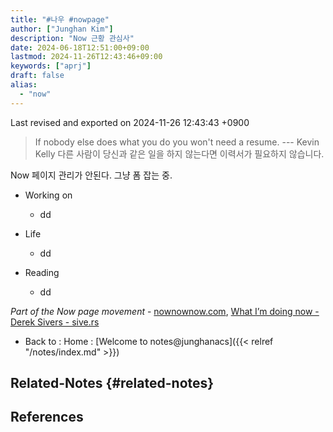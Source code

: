 ```yaml
---
title: "#나우 #nowpage"
author: ["Junghan Kim"]
description: "Now 근황 관심사"
date: 2024-06-18T12:51:00+09:00
lastmod: 2024-11-26T12:43:46+09:00
keywords: ["aprj"]
draft: false
alias:
  - "now"
---
```


<!--more-->

Last revised and exported on 2024-11-26 12:43:43 +0900

> If nobody else does what you do you won't need a resume. --- Kevin Kelly 다른 사람이 당신과 같은 일을 하지 않는다면 이력서가 필요하지 않습니다.

Now 페이지 관리가 안된다. 그냥 폼 잡는 중.

-   Working on
    -   dd

-   Life
    -   dd

-   Reading
    -   dd

_Part of the Now page movement_ - [nownownow.com](https://nownownow.com/about), [What I’m doing now - Derek Sivers - sive.rs](https://sive.rs/now)

-   Back to : Home : [Welcome to notes@junghanacs]({{< relref "/notes/index.md" >}})


## Related-Notes {#related-notes}

## References

<style>.csl-entry{text-indent: -1.5em; margin-left: 1.5em;}</style><div class="csl-bib-body">
</div>
